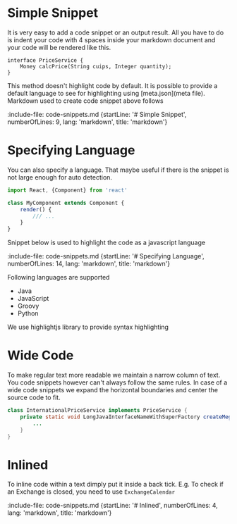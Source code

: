 # Simple Snippet

It is very easy to add a code snippet or an output result.
All you have to do is indent your code with 4 spaces inside your markdown document and
your code will be rendered like this.

    interface PriceService {
        Money calcPrice(String cuips, Integer quantity);
    }
    
This method doesn't highlight code by default. It is possible to provide a default language to see for highlighting using
[meta.json](meta file).
Markdown used to create code snippet above follows

:include-file: code-snippets.md {startLine: '# Simple Snippet', numberOfLines: 9, lang: 'markdown', title: 'markdown'}
    

# Specifying Language
 
You can also specify a language. 
That maybe useful if there is the snippet is not large enough for auto detection.

```javascript
import React, {Component} from 'react'

class MyComponent extends Component {
    render() {
        /// ...
    }
}
```

Snippet below is used to highlight the code as a javascript language

:include-file: code-snippets.md {startLine: '# Specifying Language', numberOfLines: 14, lang: 'markdown', title: 'markdown'}

Following languages are supported
* Java
* JavaScript
* Groovy
* Python


We use highlightjs library to provide syntax highlighting 

# Wide Code

To make regular text more readable we maintain a narrow column of text. You code snippets however can't always follow the 
same rules. In case of a wide code snippets we expand the horizontal boundaries and center the source code to fit.

```java
class InternationalPriceService implements PriceService {
    private static void LongJavaInterfaceNameWithSuperFactory createMegaFactory(final ExchangeCalendar calendar) {
        ...
    }
}
```

# Inlined

To inline code within a text dimply put it inside a back tick. 
E.g. To check if an Exchange is closed, you need to use `ExchangeCalendar`

:include-file: code-snippets.md {startLine: '# Inlined', numberOfLines: 4, lang: 'markdown', title: 'markdown'}

